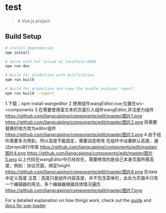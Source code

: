 # test

> A Vue.js project

## Build Setup

``` bash
# install dependencies
npm install

# serve with hot reload at localhost:8080
npm run dev

# build for production with minification
npm run build

# build for production and view the bundle analyzer report
npm run build --report
```
1.下载：npm install wangeditor
2.使用组件wangEditor.vue,位置在src->components
3.在需要使用富文本的页面引入组件wangEditor,并注册为组件
https://github.com/liangcaiping/components/edit/master/图片1.png
https://github.com/liangcaiping/components/edit/master/图片2.png
将需要替换的地方改为editor组件
https://github.com/liangcaiping/components/edit/master/图片3.png
4.由于组件需要多次用到，所以高度不能固定，需要动态修改
在组件中设置默认高度，通过props进行传值
https://github.com/liangcaiping/components/edit/master/图片4.png
https://github.com/liangcaiping/components/edit/master/图片5.png
以上代码在wangEditor中已经存在，需要修改的是自己本身页面所需高度，例如：协议页面，绑定height
https://github.com/liangcaiping/components/edit/master/图片6.png
在data中定义高度
注意：高度只是组件内容高度，并不包含菜单栏，此处为页面中只有一个编辑器的用法，多个编辑器根据具体情况遍历
https://github.com/liangcaiping/components/edit/master/图片7.png



For a detailed explanation on how things work, check out the [guide](http://vuejs-templates.github.io/webpack/) and [docs for vue-loader](http://vuejs.github.io/vue-loader).
